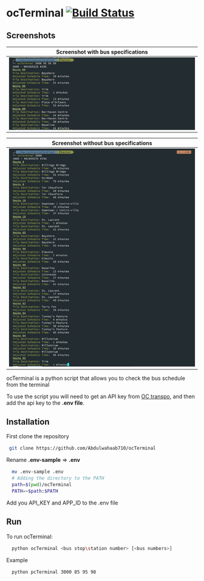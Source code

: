 # ocTerminal [![Build Status](https://travis-ci.org/Abdulwahaab710/ocTerminal.svg?branch=master)](https://travis-ci.org/Abdulwahaab710/ocTerminal)

## Screenshots
| Screenshot with bus specifications |
| ---------------------------------- |
|![Screenshot with bus specifications](https://raw.githubusercontent.com/Abdulwahaab710/ocTerminal/master/screeenshot-with-bus-specifications.png)|

| Screenshot without bus specifications |
| ------------------------------------- |
|![Screenshot without bus specifications](https://raw.githubusercontent.com/Abdulwahaab710/ocTerminal/master/screeenshot-without-bus-specifications.png)|

ocTerminal is a python script that allows you to check the bus schedule from the terminal

To use the script you will need to get an API key from [OC transpo](http://www.octranspo.com/developers), and then add the api key to the **.env file**.

## Installation
First clone the repository
```bash
 git clone https://github.com/Abdulwahaab710/ocTerminal
```
Rename **.env-sample** => **.env**
```bash
  mv .env-sample .env
  # Adding the directory to the PATH
  path=$(pwd)/ocTerminal
  PATH=~$path:$PATH
```
Add you API_KEY and APP_ID to the .env file

## Run
To run ocTerminal:
```bash
  python ocTerminal <bus stop\station number> [<bus numbers>]
```
Example
```bash
  python pcTerminal 3000 85 95 98
```
